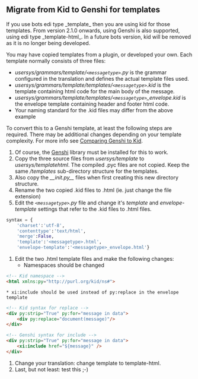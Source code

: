## Migrate from Kid to Genshi for templates

If you use bots edi type \_template\_ then you are using kid for those 
templates. From version 2.1.0 onwards, using Genshi is also supported, 
using edi type \_template-html\_. In a future bots version, kid will be 
removed as it is no longer being developed. 

You may have copied templates from a plugin, or developed your own. 
Each template normally consists of three files: 

-	_usersys/grammars/template/`<messagetype>`.py_ is the grammar configured
	in the translation and defines the actual template files used. 
-	_usersys/grammars/template/templates/`<messagetype>`.kid_ is the template
	containing html code for the main body of the message. 
-	_usersys/grammars/template/templates/`<messagetype>`\_envelope.kid_ is the
	envelope template containing header and footer html code. 
-	Your naming standard for the .kid files may differ from the above example 

To convert this to a Genshi template, at least the following steps are required.
There may be additional changes depending on your template complexity.
For more info see [Comparing Genshi to
Kid](http://genshi.edgewall.org/wiki/GenshiVsKid). 

1.	Of course, the [Genshi](http://genshi.edgewall.org/) library must be 
	installed for this to work. 
1. 	Copy the three source files from _usersys/template_ to
	_usersys/templatehtml_. The compiled .pyc files are not copied. Keep
	the same _/templates_ sub-directory structure for the templates. 
1.	Also copy the _\_\_init.py\_\__ files when first creating this
	new directory structure. 
1.	Rename the two copied .kid files to .html (ie. just change the file extension) 
1. 	Edit the _`<messagetype>`.py_ file and change it's _template_ and _envelope-template_ settings that refer
	to the .kid files to .html files. 
    
```python
syntax = { 
	'charset':'utf-8',
	'contenttype':'text/html', 
    'merge':False, 
    'template':'<messagetype>.html',
	'envelope-template':'<messagetype>_envelope.html'} 
``` 

1.	Edit the two .html template files and make the following changes: 
	-	Namespaces should be changed 
    
```html
<!-- Kid namespace -->
<html xmlns:py="http://purl.org/kid/ns#">
```


``` 
* xi:include should be used instead of py:replace in the envelope template 
```

```html
<!-- Kid syntax for replace -->
<div py:strip="True" py:for="message in data">
    <div py:replace="document(message)"/>
</div>
```

```html
<!-- Genshi syntax for include -->
<div py:strip="True" py:for="message in data">
    <xi:include href="${message}" />
</div>
``` 

1.	Change your translation: change template to template-html. 
1.	Last, but not least: test this ;-)
	